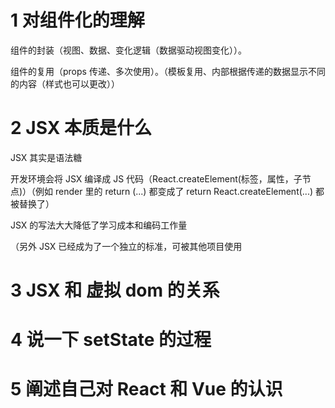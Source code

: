 # 1 对组件化的理解

组件的封装（视图、数据、变化逻辑（数据驱动视图变化））。

组件的复用（props 传递、多次使用）。（模板复用、内部根据传递的数据显示不同的内容（样式也可以更改））

# 2 JSX 本质是什么

JSX 其实是语法糖

开发环境会将 JSX 编译成 JS 代码（React.createElement(标签，属性，子节点)）（例如 render 里的 return (...) 都变成了 return React.createElement(...) 都被替换了）

JSX 的写法大大降低了学习成本和编码工作量

（另外 JSX 已经成为了一个独立的标准，可被其他项目使用

# 3 JSX 和 虚拟 dom 的关系

# 4 说一下 setState 的过程

# 5 阐述自己对 React 和 Vue 的认识
